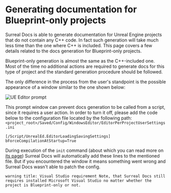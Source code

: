 # Generating documentation for Blueprint-only projects

Surreal Docs is able to generate documentation for Unreal Engine projects that do not contain any C++ code. In fact such generation will take much less time than the one where C++ is included. This page covers a few details related to the docs generation for Blueprint-only projects.

Blueprint-only generation is almost the same as the C++-included one. Most of the time no additional actions are required to generate docs for this type of project and the standard generation procedure should be followed.

The only difference in the process from the user's standpoint is the possible appearance of a window similar to the one shown below:

![UE Editor prompt](images/UeEditorPrompt.png "UE Editor prompt")

This prompt window can prevent docs generation to be called from a script, since it requires a user action. In order to turn it off, please add the code below to the configuration file located by the following path: `<project_root>/Saved/Config/WindowsEditor/EditorPerProjectUserSettings.ini`

```
[/Script/UnrealEd.EditorLoadingSavingSettings]
bForceCompilationAtStartup=True
```

During execution of the `init` command (about which you can read more on [its page](docs/cli/init "Init command")) Surreal Docs will automatically add these lines to the mentioned file. But if you encountered the window it means something went wrong and Surreal Docs wasn't able to patch the config.

``warning
title: Visual Studio requirement
Note, that Surreal Docs still requires installed Microsoft Visual
Studio no matter whether the project is Blueprint-only or not.
``
